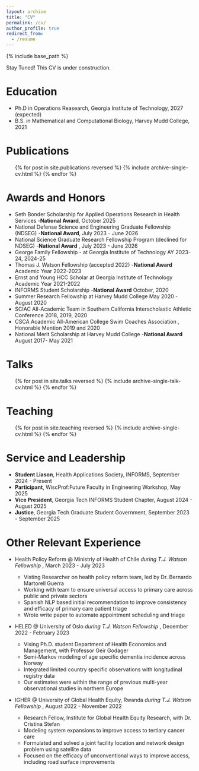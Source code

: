 ```yaml
---
layout: archive
title: "CV"
permalink: /cv/
author_profile: true
redirect_from:
  - /resume
---
```


{% include base_path %}

Stay Tuned! This CV is under construction.


Education
======
* Ph.D in Operations Reasearch, Georgia Institute of Technology, 2027 (expected)
* B.S. in Mathematical and Computational Biology, Harvey Mudd College, 2021



Publications
======
  <ul>{% for post in site.publications reversed %}
    {% include archive-single-cv.html %}
  {% endfor %}</ul>

Awards and Honors
======
* Seth Bonder Scholarship for Applied Operations Research in Health Services -**National Award**, October 2025
* National Defense Science and Engineering Graduate Fellowship (NDSEG) -**National Award**, July 2023 - June 2026
* National Science Graduate Research Fellowship Program (declined for NDSEG) -**National Award** , July 2023 - June 2026
* George Family Fellowship - at Georgia Institute of Technology AY 2023-24, 2024-25
* Thomas J. Watson Fellowship (accepted 2022) -**National Award** Academic Year 2022-2023
* Ernst and Young HCC Scholar at Georgia Institute of Technology Academic Year 2021-2022
* INFORMS Student Scholarship -**National Award** October, 2020
* Summer Research Fellowship at Harvey Mudd College May 2020 - August 2020
* SCIAC All-Academic Team in Southern California Interscholastic Athletic Conference 2018, 2019, 2020
* CSCA Academic All-American College Swim Coaches Association , Honorable Mention 2019 and 2020
* National Merit Scholarship at Harvey Mudd College -**National Award** August 2017- May 2021

  
Talks
======
  <ul>{% for post in site.talks reversed %}
    {% include archive-single-talk-cv.html  %}
  {% endfor %}</ul>
  
Teaching
======
  <ul>{% for post in site.teaching reversed %}
    {% include archive-single-cv.html %}
  {% endfor %}</ul>
  
Service and Leadership
======
* **Student Liason**, Health Applications Society, INFORMS, September 2024 - Present
* **Participant**, WiscProf:Future Faculty in Engineering Workshop, May 2025
* **Vice President**, Georgia Tech INFORMS Student Chapter, August 2024 - August 2025
* **Justice**, Georgia Tech Graduate Student Government, September 2023 - September 2025

Other Relevant Experience
======
* Health Policy Reform @ Ministriy of Health of Chile *during T.J. Watson Fellowship* , March 2023 - July 2023
  * Visting Researcher on health policy reform team, led by Dr. Bernardo Martorell Guerra
  * Working with team to ensure universal access to primary care across public and private sectors
  * Spanish NLP based initial recommendation to improve consistency and efficacy of primary care patient triage
  * Wrote write paper to automate appointment scheduling and triage 


* HELED @ University of Oslo *during T.J. Watson Fellowship* , December 2022 - February 2023
  * Vising Ph.D. student Department of Health Economics and Management, with Professor Geir Godager
  * Semi-Markov modeling of age specific dementia incidence across Norway
  * Integrated limited country specific observations with longitudinal registry data 
  * Our estimates were within the range of previous multi-year observational studies in northern Europe

* IGHER @ University of Global Health Equity, Rwanda *during T.J. Watson Fellowship* , August 2022 - November 2022
  * Research Fellow, Institute for Global Health Equity Research, with Dr. Cristina Stefan 
  * Modeling system expansions to improve access to tertiary cancer care
  * Formulated and solved a joint facility location and network design problem using satellite data
  * Focused on the efficacy of unconventional ways to improve access, including road surface improvements
  
